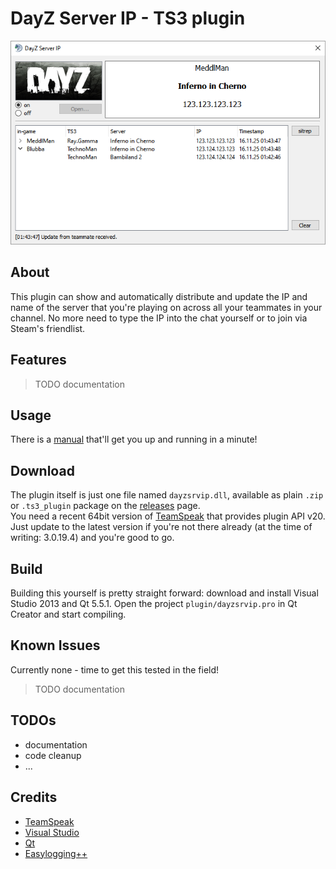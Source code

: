 # DayZ Server IP - TS3 plugin
![alt-text](doc/png/main_window.png)
## About
This plugin can show and automatically distribute and update the IP and name of the server that you're playing on across all your teammates in your channel. No more need to type the IP into the chat yourself or to join via Steam's friendlist.

## Features
>TODO documentation

## Usage
There is a [manual](doc/MANUAL.md) that'll get you up and running in a minute!

## Download
The plugin itself is just one file named `dayzsrvip.dll`, available as plain `.zip` or `.ts3_plugin` package on the [releases](https://github.com/dehesselle/dayzsrvip/releases) page.  
You need a recent 64bit version of [TeamSpeak](http://www.teamspeak.com) that provides plugin API v20. Just update to the latest version if you're not there already (at the time of writing: 3.0.19.4) and you're good to go.

## Build
Building this yourself is pretty straight forward: download and install Visual Studio 2013 and Qt 5.5.1. Open the project `plugin/dayzsrvip.pro` in Qt Creator and start compiling.

## Known Issues
Currently none - time to get this tested in the field!
>TODO documentation

## TODOs
- documentation
- code cleanup
- ...

## Credits
- [TeamSpeak](http://http://www.teamspeak.com)
- [Visual Studio](https://www.visualstudio.com)
- [Qt](https://www.qt.io)
- [Easylogging++](https://github.com/easylogging/easyloggingpp)
